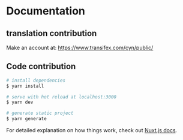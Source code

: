 # Documentation

## translation contribution

Make an account at: https://www.transifex.com/cyn/public/

## Code contribution

```bash
# install dependencies
$ yarn install

# serve with hot reload at localhost:3000
$ yarn dev

# generate static project
$ yarn generate
```

For detailed explanation on how things work, check out [Nuxt.js docs](https://nuxtjs.org).
